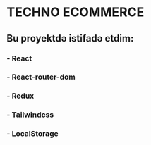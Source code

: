 # TECHNO ECOMMERCE

## Bu proyektdə istifadə etdim:
### - React
### - React-router-dom
### - Redux
### - Tailwindcss
### - LocalStorage


